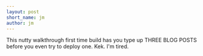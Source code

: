 ```yaml
---
layout: post
short_name: jm
author: jm
---
```


This nutty walkthrough first time build has you type up THREE BLOG POSTS before you even try to deploy one. Kek. I'm tired.
